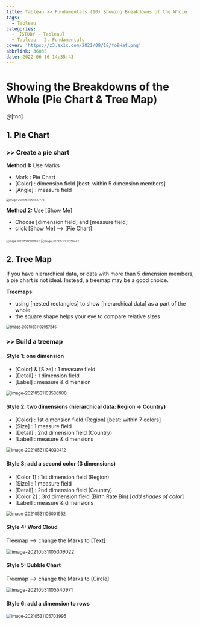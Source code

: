 ```yaml
---
title: Tableau >> Fundamentals (10) Showing Breakdowns of the Whole
tags:
  - Tableau
categories:
  - 【STUDY - Tableau】
  - Tableau - 2. Fundamentals
cover: 'https://z3.ax1x.com/2021/08/18/fo8Hat.png'
abbrlink: 36035
date: 2022-06-16 14:35:43
---
```


# Showing the Breakdowns of the Whole (Pie Chart & Tree Map)

@[toc]



## **1. Pie Chart**

### \>> Create a pie chart

**Method 1:** Use Marks

* Mark : Pie Chart
* [Color] : dimension field   [best: within 5 dimension members]
* [Angle] : measure field

<img src="../images/S-Tableau-Fundamentals-10-Showing-Breakdowns-of-the-Whole/image-20210531095837772.png" alt="image-20210531095837772" style="zoom:50%;" />



**Method 2:** Use [Show Me]

* Choose [dimension field] and [measure field]
* click [Show Me] --> [Pie Chart]

<img src="../images/S-Tableau-Fundamentals-10-Showing-Breakdowns-of-the-Whole/image-20210531100157662.png" alt="image-20210531100157662" style="zoom:45%;" />

<img src="../images/S-Tableau-Fundamentals-10-Showing-Breakdowns-of-the-Whole/image-20210531100358442.png" alt="image-20210531100358442" style="zoom:50%;" />





## **2. Tree Map**

If you have hierarchical data, or data with more than 5 dimension members, a pie chart is not ideal. Instead, a treemap may be a good choice.

**Treemaps**:

* using [nested rectangles] to show [hierarchical data] as a part of the whole
* the square shape helps your eye to compare relative sizes

<img src="../images/S-Tableau-Fundamentals-10-Showing-Breakdowns-of-the-Whole/image-20210531102957245.png" alt="image-20210531102957245" style="zoom: 67%;" />



### \>> Build a treemap

#### Style 1: one dimension

* [Color] & [Size] : 1 measure field
* [Detail] :               1 dimension field
* [Label] :                measure & dimension

<img src="../images/S-Tableau-Fundamentals-10-Showing-Breakdowns-of-the-Whole/image-20210531103536900.png" alt="image-20210531103536900" style="zoom: 80%;" />



#### Style 2: two dimensions (hierarchical data: Region -> Country) 

* [Color] :  1st dimension field (Region)   [best: within 7 colors]
* [Size] :     1 measure field
* [Detail] :  2nd dimension field (Country)
* [Label] :   measure & dimensions 

<img src="../images/S-Tableau-Fundamentals-10-Showing-Breakdowns-of-the-Whole/image-20210531104030412.png" alt="image-20210531104030412" style="zoom:80%;" />



#### Style 3: add a second color (3 dimensions)

* [Color 1] :  1st dimension field (Region)   
* [Size] :        1 measure field
* [Detail] :     2nd dimension field (Country)
* [Color 2] :   3rd dimension field (Birth Rate Bin)  [*add shades of color*]
* [Label] :      measure & dimensions 

<img src="../images/S-Tableau-Fundamentals-10-Showing-Breakdowns-of-the-Whole/image-20210531105001952.png" alt="image-20210531105001952" style="zoom:80%;" />



#### Style 4: Word Cloud

Treemap -->  change the Marks to [Text]

<img src="../images/S-Tableau-Fundamentals-10-Showing-Breakdowns-of-the-Whole/image-20210531105309022.png" alt="image-20210531105309022" style="zoom:90%;" />



#### Style 5: Bubble Chart

Treemap --> change the Marks to [Circle]

<img src="../images/S-Tableau-Fundamentals-10-Showing-Breakdowns-of-the-Whole/image-20210531105540971.png" alt="image-20210531105540971" style="zoom:90%;" />



#### Style 6: add a dimension to rows

<img src="../images/S-Tableau-Fundamentals-10-Showing-Breakdowns-of-the-Whole/image-20210531105703995.png" alt="image-20210531105703995" style="zoom:80%;" />
